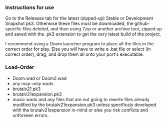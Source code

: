 ### Instructions for use

Go to the Releases tab for the latest (zipped-up) Stable or Development Snapshot pk3.  Otherwise these files must be downloaded, the github-specific files deleted, and then using 7zip or another archive tool, zipped up and saved with the .pk3 extension to get the very latest build of the project.

I recommend using a Doom launcher program to place all the files in the correct order for play.  Else you will have to write a .bat file or select (in correct order), drag, and drop them all onto your port's executable.

### Load-Order

- Doom.wad or Doom2.wad
- any map-only wads
- brutalv21.pk3
- brutalv21expansion.pk3
- music wads and any files that are not going to rewrite files already modified by the brutalv21expansion.pk3 unless specificaly developed with the brutalv21expansion in-mind or else you risk conflicts and unforseen errors.

